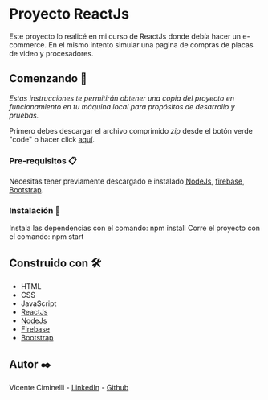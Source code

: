# Proyecto ReactJs

Este proyecto lo realicé en mi curso de ReactJs donde debía hacer un e-commerce. En el mismo intento simular una pagina de compras de placas de video y procesadores.
## Comenzando 🚀

_Estas instrucciones te permitirán obtener una copia del proyecto en funcionamiento en tu máquina local para propósitos de desarrollo y pruebas._

Primero debes descargar el archivo comprimido _zip_ desde el botón verde "code" o  hacer click [aquí](https://github.com/Vipcll/Final-React/archive/refs/heads/main.zip).

### Pre-requisitos 📋

Necesitas tener previamente descargado e instalado [NodeJs](https://nodejs.org/), [firebase](https://firebase.google.com/docs/firestore), [Bootstrap](https://getbootstrap.com).

### Instalación 🔧

Instala las dependencias con el comando: npm install
Corre el proyecto con el comando: npm start

## Construido con 🛠️

* HTML
* CSS
* JavaScript
* [ReactJs](https://reactjs.org/)
* [NodeJs](https://nodejs.org/)
* [Firebase](https://firebase.google.com/)
* [Bootstrap](https://getbootstrap.com)

## Autor ✒️

Vicente Ciminelli - [LinkedIn](https://www.linkedin.com/in/vicente-ciminelli/) - [Github](https://github.com/Vipcll)
